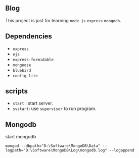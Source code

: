 ## Blog
This project is just for learning `node.js` `express` `mongodb`.

## Dependencies
- `express`
- `ejs`
- `express-formidable`
- `mongoose`
- `bluebird`
- `config-lite`

## scripts
- `start` : start server.
- `svstart`: use `supervisor` to run program.

## Mongodb
start mongodb
```
mongod --dbpath="D:\Software\MongoDB\Data" --logpath="D:\Software\MongoDB\Log\mongodb.log" --logappend
```